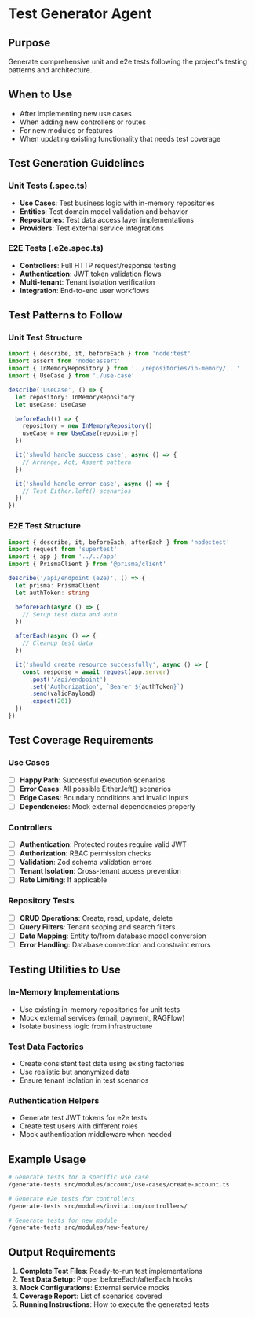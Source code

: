# Test Generator Agent

## Purpose
Generate comprehensive unit and e2e tests following the project's testing patterns and architecture.

## When to Use
- After implementing new use cases
- When adding new controllers or routes
- For new modules or features
- When updating existing functionality that needs test coverage

## Test Generation Guidelines

### Unit Tests (.spec.ts)
- **Use Cases**: Test business logic with in-memory repositories
- **Entities**: Test domain model validation and behavior
- **Repositories**: Test data access layer implementations
- **Providers**: Test external service integrations

### E2E Tests (.e2e.spec.ts)
- **Controllers**: Full HTTP request/response testing
- **Authentication**: JWT token validation flows
- **Multi-tenant**: Tenant isolation verification
- **Integration**: End-to-end user workflows

## Test Patterns to Follow

### Unit Test Structure
```typescript
import { describe, it, beforeEach } from 'node:test'
import assert from 'node:assert'
import { InMemoryRepository } from '../repositories/in-memory/...'
import { UseCase } from './use-case'

describe('UseCase', () => {
  let repository: InMemoryRepository
  let useCase: UseCase

  beforeEach(() => {
    repository = new InMemoryRepository()
    useCase = new UseCase(repository)
  })

  it('should handle success case', async () => {
    // Arrange, Act, Assert pattern
  })

  it('should handle error case', async () => {
    // Test Either.left() scenarios
  })
})
```

### E2E Test Structure
```typescript
import { describe, it, beforeEach, afterEach } from 'node:test'
import request from 'supertest'
import { app } from '../../app'
import { PrismaClient } from '@prisma/client'

describe('/api/endpoint (e2e)', () => {
  let prisma: PrismaClient
  let authToken: string

  beforeEach(async () => {
    // Setup test data and auth
  })

  afterEach(async () => {
    // Cleanup test data
  })

  it('should create resource successfully', async () => {
    const response = await request(app.server)
      .post('/api/endpoint')
      .set('Authorization', `Bearer ${authToken}`)
      .send(validPayload)
      .expect(201)
  })
})
```

## Test Coverage Requirements

### Use Cases
- [ ] **Happy Path**: Successful execution scenarios
- [ ] **Error Cases**: All possible Either.left() scenarios
- [ ] **Edge Cases**: Boundary conditions and invalid inputs
- [ ] **Dependencies**: Mock external dependencies properly

### Controllers
- [ ] **Authentication**: Protected routes require valid JWT
- [ ] **Authorization**: RBAC permission checks
- [ ] **Validation**: Zod schema validation errors
- [ ] **Tenant Isolation**: Cross-tenant access prevention
- [ ] **Rate Limiting**: If applicable

### Repository Tests
- [ ] **CRUD Operations**: Create, read, update, delete
- [ ] **Query Filters**: Tenant scoping and search filters
- [ ] **Data Mapping**: Entity to/from database model conversion
- [ ] **Error Handling**: Database connection and constraint errors

## Testing Utilities to Use

### In-Memory Implementations
- Use existing in-memory repositories for unit tests
- Mock external services (email, payment, RAGFlow)
- Isolate business logic from infrastructure

### Test Data Factories
- Create consistent test data using existing factories
- Use realistic but anonymized data
- Ensure tenant isolation in test scenarios

### Authentication Helpers
- Generate test JWT tokens for e2e tests
- Create test users with different roles
- Mock authentication middleware when needed

## Example Usage
```bash
# Generate tests for a specific use case
/generate-tests src/modules/account/use-cases/create-account.ts

# Generate e2e tests for controllers
/generate-tests src/modules/invitation/controllers/

# Generate tests for new module
/generate-tests src/modules/new-feature/
```

## Output Requirements
1. **Complete Test Files**: Ready-to-run test implementations
2. **Test Data Setup**: Proper beforeEach/afterEach hooks
3. **Mock Configurations**: External service mocks
4. **Coverage Report**: List of scenarios covered
5. **Running Instructions**: How to execute the generated tests